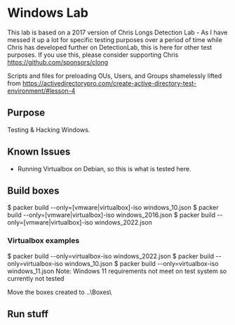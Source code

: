 # Windows Lab
This lab is based on a 2017 version of Chris Longs Detection Lab - As I have messed it up a lot for specific testing purposes over a period of time while Chris has developed further on DetectionLab, this is here for other test purposes.
If you use this, please consider supporting Chris https://github.com/sponsors/clong

Scripts and files for preloading OUs, Users, and Groups shamelessly lifted from https://activedirectorypro.com/create-active-directory-test-environment/#lesson-4

## Purpose
Testing & Hacking Windows.

## Known Issues
- Running Virtualbox on Debian, so this is what is tested here.

## Build boxes
$ packer build --only=[vmware|virtualbox]-iso windows_10.json
$ packer build --only=[vmware|virtualbox]-iso windows_2016.json
$ packer build --only=[vmware|virtualbox]-iso windows_2022.json

### Virtualbox examples
$ packer build --only=virtualbox-iso windows_2022.json
$ packer build --only=virtualbox-iso windows_10.json
$ packer build --only=virtualbox-iso windows_11.json
Note: Windows 11 requirements not meet on test system so currently not tested

Move the boxes created to ..\Boxes\

## Run stuff
